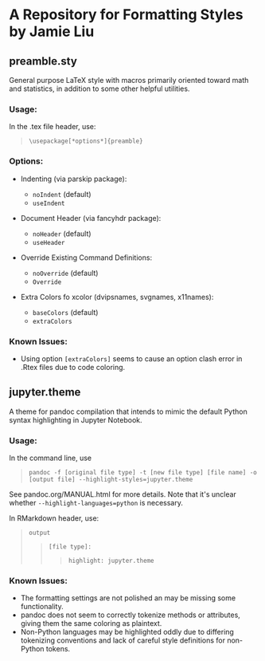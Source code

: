 # A Repository for Formatting Styles by Jamie Liu

## preamble.sty

General purpose LaTeX style with macros primarily oriented toward math and statistics, in addition to some other helpful utilities.

### Usage:
In the .tex file header, use:
> `\usepackage[*options*]{preamble}`

### Options:
  * Indenting (via parskip package):
    * `noIndent` (default)
    * `useIndent`

  * Document Header (via fancyhdr package):
    * `noHeader` (default)
    * `useHeader`

  * Override Existing Command Definitions:
    * `noOverride` (default)
    * `Override`

  * Extra Colors fo xcolor (dvipsnames, svgnames, x11names):
    * `baseColors` (default)
    * `extraColors`

### Known Issues:
  * Using option `[extraColors]` seems to cause an option clash error in .Rtex files due to code coloring.


## jupyter.theme

A theme for pandoc compilation that intends to mimic the default Python syntax highlighting in Jupyter Notebook.

### Usage:
In the command line, use
> `pandoc -f [original file type] -t [new file type] [file name] -o [output file] --highlight-styles=jupyter.theme`

See pandoc.org/MANUAL.html for more details. Note that it's unclear whether `--highlight-languages=python` is necessary.

In RMarkdown header, use:
> `output`
>> `[file type]:`
>>> `highlight: jupyter.theme`

### Known Issues:
  * The formatting settings are not polished an may be missing some functionality.
  * pandoc does not seem to correctly tokenize methods or attributes, giving them the same coloring as plaintext.
  * Non-Python languages may be highlighted oddly due to differing tokenizing conventions and lack of careful style definitions for non-Python tokens.
